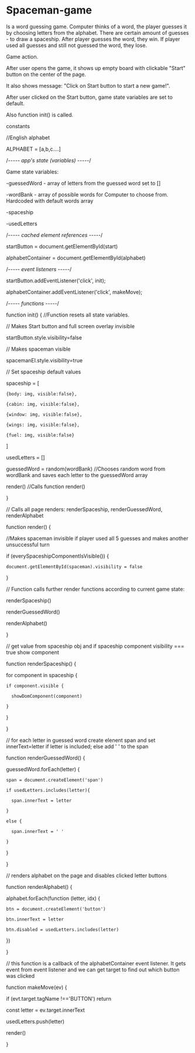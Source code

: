 # Spaceman-game
Is a word guessing game. Computer thinks of a word, the player guesses it by choosing letters from the alphabet. There are certain amount of guesses - to draw a spaceship. After player guesses the word, they win. If player used all guesses and still not guessed the word, they lose.


Game action.


After user opens the game, it shows up empty board with clickable "Start" button on the center of the page. 

It also shows message: "Click on Start button to start a new game!".


After user clicked on the Start button, game state variables are set to default. 


Also function init() is called.


constants

//English alphabet

ALPHABET = [a,b,c....] 


/*----- app's state (variables) -----*/

Game state variables:

-guessedWord - array of letters from the guessed word set to []

-wordBank - array of possible words for Computer to choose from. Hardcoded with default words array

-spaceship

-usedLetters


/*----- cached element references -----*/

startButton = document.getElementById(start)

alphabetContainer = document.getElementById(alphabet)


/*----- event listeners -----*/

startButton.addEventListener('click', init);

alphabetContainer.addEventListener('click', makeMove);


/*----- functions -----*/

function init() { //Function resets all state variables. 

  // Makes Start button and full screen overlay invisible

  startButton.style.visibility=false

  // Makes spaceman visible

  spacemanEl.style.visibility=true


  // Set spaceship default values

  spaceship = [

    {body: img, visible:false},

    {cabin: img, visible:false},

    {window: img, visible:false},

    {wings: img, visible:false},

    {fuel: img, visible:false}

  ]

  usedLetters = []


  guessedWord = random(wordBank) //Chooses random word from wordBank and saves each letter to the guessedWord array

  render() //Calls function render()

}


// Calls all page renders: renderSpaceship, renderGuessedWord, renderAlphabet

function render() {

  //Makes spaceman invisible if player used all 5 guesses and makes another unsuccessful turn

  if (everySpaceshipComponentIsVisible()) {

    document.getElementById(spaceman).visibility = false

  }


  // Function calls further render functions according to current game state: 

  renderSpaceship()

  renderGuessedWord()

  renderAlphabet()

}


// get value from spaceship obj and if spaceship component visibility === true show component

function renderSpaceship() {

  for component in spaceship {

    if component.visible {

      showDomComponent(component)

    }

  }

}


// for each letter in guessed word create elenent span and set innerText=letter if letter is included; else add ' ' to the span

function renderGuessedWord() {

  guessedWord.forEach(letter) {

    span = document.createElement('span')

    if usedLetters.includes(letter){

      span.innerText = letter

    }

    else {

      span.innerText = ' '

    }

  }

}


// renders alphabet on the page and disables clicked letter buttons

function renderAlphabet() {

  alphabet.forEach(function (letter, idx) {

    btn = document.createElement('button')

    btn.innerText = letter

    btn.disabled = usedLetters.includes(letter)

  })

}


// this function is a callback of the alphabetContainer event listener. It gets event from event listener and we can get target to find out which button was clicked

function makeMove(ev) {

  if (evt.target.tagName !=='BUTTON') return

  const letter = ev.target.innerText

  usedLetters.push(letter)

  render()

}
